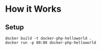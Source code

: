 # How it Works


## Setup

```
docker build -t docker-php-helloworld .
docker run -p 80:80 docker-php-helloworld
```

